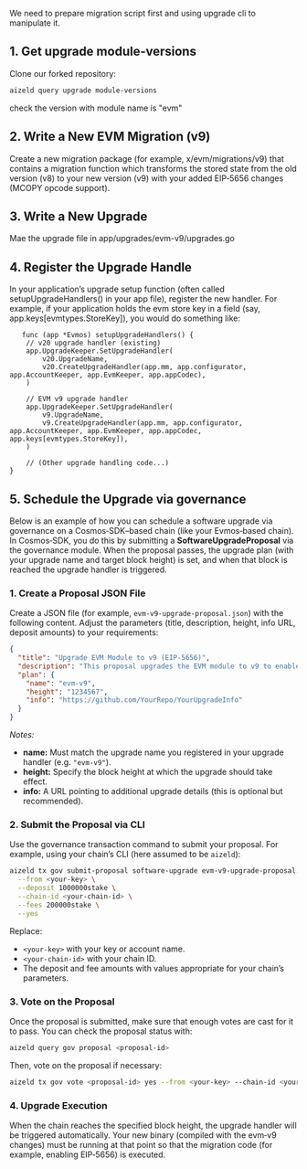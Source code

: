We need to prepare migration script first and using upgrade cli to manipulate it.

## 1. **Get upgrade module-versions**

   Clone our forked repository:

   ```bash
   aizeld query upgrade module-versions
   ```
  check the version with module name is "evm"

## 2. **Write a New EVM Migration (v9)**

   Create a new migration package (for example, x/evm/migrations/v9) that contains a migration function which transforms the stored state from the old version (v8) to your new version (v9) with your added EIP‑5656 changes (MCOPY opcode support).

## 3. **Write a New Upgrade**

   Mae the upgrade file in app/upgrades/evm-v9/upgrades.go

## 4. **Register the Upgrade Handle**
In your application’s upgrade setup function (often called setupUpgradeHandlers() in your app file), register the new handler. For example, if your application holds the evm store key in a field (say, app.keys[evmtypes.StoreKey]), you would do something like:
```golang
   func (app *Evmos) setupUpgradeHandlers() {
    // v20 upgrade handler (existing)
    app.UpgradeKeeper.SetUpgradeHandler(
        v20.UpgradeName,
        v20.CreateUpgradeHandler(app.mm, app.configurator, app.AccountKeeper, app.EvmKeeper, app.appCodec),
    )

    // EVM v9 upgrade handler
    app.UpgradeKeeper.SetUpgradeHandler(
        v9.UpgradeName,
        v9.CreateUpgradeHandler(app.mm, app.configurator, app.AccountKeeper, app.EvmKeeper, app.appCodec, app.keys[evmtypes.StoreKey]),
    )

    // (Other upgrade handling code...)
}
```

## 5. **Schedule the Upgrade via governance**

Below is an example of how you can schedule a software upgrade via governance on a Cosmos‑SDK–based chain (like your Evmos‑based chain). In Cosmos‑SDK, you do this by submitting a **SoftwareUpgradeProposal** via the governance module. When the proposal passes, the upgrade plan (with your upgrade name and target block height) is set, and when that block is reached the upgrade handler is triggered.

### 1. Create a Proposal JSON File

Create a JSON file (for example, `evm-v9-upgrade-proposal.json`) with the following content. Adjust the parameters (title, description, height, info URL, deposit amounts) to your requirements:

```json
{
  "title": "Upgrade EVM Module to v9 (EIP-5656)",
  "description": "This proposal upgrades the EVM module to v9 to enable EIP-5656 (the MCOPY opcode). This upgrade includes the necessary state migrations.",
  "plan": {
    "name": "evm-v9",
    "height": "1234567",
    "info": "https://github.com/YourRepo/YourUpgradeInfo"
  }
}
```

*Notes:*
- **name:** Must match the upgrade name you registered in your upgrade handler (e.g. `"evm-v9"`).
- **height:** Specify the block height at which the upgrade should take effect.
- **info:** A URL pointing to additional upgrade details (this is optional but recommended).

### 2. Submit the Proposal via CLI

Use the governance transaction command to submit your proposal. For example, using your chain’s CLI (here assumed to be `aizeld`):

```bash
aizeld tx gov submit-proposal software-upgrade evm-v9-upgrade-proposal.json \
  --from <your-key> \
  --deposit 1000000stake \
  --chain-id <your-chain-id> \
  --fees 200000stake \
  --yes
```

Replace:
- `<your-key>` with your key or account name.
- `<your-chain-id>` with your chain ID.
- The deposit and fee amounts with values appropriate for your chain’s parameters.

### 3. Vote on the Proposal

Once the proposal is submitted, make sure that enough votes are cast for it to pass. You can check the proposal status with:

```bash
aizeld query gov proposal <proposal-id>
```

Then, vote on the proposal if necessary:

```bash
aizeld tx gov vote <proposal-id> yes --from <your-key> --chain-id <your-chain-id> --fees 200000stake --yes
```

### 4. Upgrade Execution

When the chain reaches the specified block height, the upgrade handler will be triggered automatically. Your new binary (compiled with the evm‑v9 changes) must be running at that point so that the migration code (for example, enabling EIP‑5656) is executed.